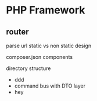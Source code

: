 PHP Framework
================

router
-----------------
parse url
static vs non static design


composer.json components

directory structure
- ddd
- command bus with DTO layer
- hey
